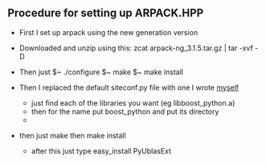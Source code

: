 ## Procedure for setting up ARPACK.HPP

* First I set up arpack using the new generation version

* Downloaded and unzip using this:
	zcat arpack-ng_3.1.5.tar.gz | tar -xvf -D

* Then just $~ ./configure
	$~ make 
	$~ make install

* Then I replaced the default siteconf.py file with one I wrote [myself](https://github.com/strangeup/Quantum-Chaology/blob/master/Inducer-Bindings-Tests/siteconf.py)
	* just find each of the libraries you want (eg libboost_python.a)
	* then for the name put boost_python and put its directory
	* 
* then just make then make install
	* after this just type easy_install PyUblasExt  

